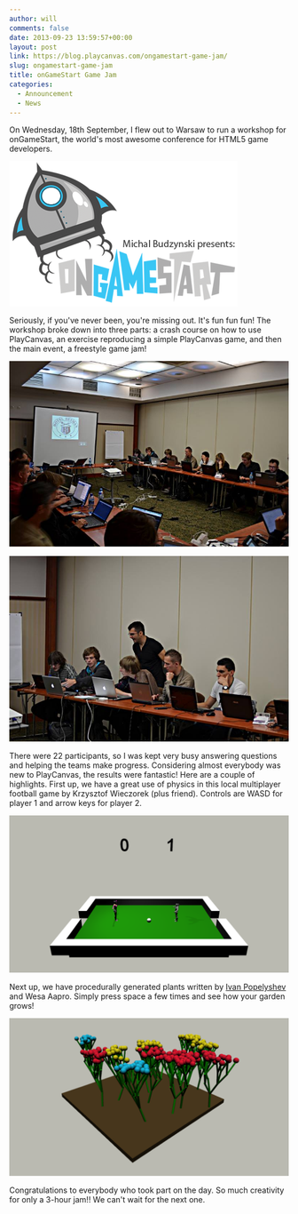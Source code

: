 ```yaml
---
author: will
comments: false
date: 2013-09-23 13:59:57+00:00
layout: post
link: https://blog.playcanvas.com/ongamestart-game-jam/
slug: ongamestart-game-jam
title: onGameStart Game Jam
categories:
  - Announcement
  - News
---
```


On Wednesday, 18th September, I flew out to Warsaw to run a workshop for onGameStart, the world's most awesome conference for HTML5 game developers.

![onGameStart Logo](/assets/media/ongamestart-logo.png)

Seriously, if you've never been, you're missing out. It's fun fun fun! The workshop broke down into three parts: a crash course on how to use PlayCanvas, an exercise reproducing a simple PlayCanvas game, and then the main event, a freestyle game jam!

[![onGameStart Game Jam](/assets/media/ongamestart-gamejam1.jpg)](/assets/media/ongamestart-gamejam1.jpg)

[![onGameStart Game Jam](/assets/media/ongamestart-gamejam2.jpg)](/assets/media/ongamestart-gamejam2.jpg)

There were 22 participants, so I was kept very busy answering questions and helping the teams make progress. Considering almost everybody was new to PlayCanvas, the results were fantastic! Here are a couple of highlights. First up, we have a great use of physics in this local multiplayer football game by Krzysztof Wieczorek (plus friend). Controls are WASD for player 1 and arrow keys for player 2.

[![onGameStart Game Jam Football](/assets/media/ongamestart-football.png)](http://apps.playcanvas.com/wieczorekkrzysiek/ongamestart/football)

Next up, we have procedurally generated plants written by [Ivan Popelyshev](https://twitter.com/ivanpopelyshev) and Wesa Aapro. Simply press space a few times and see how your garden grows!

[![onGameStart Game Jam Trees](/assets/media/ongamestart-trees.png)](http://apps.playcanvas.com/kaveri2/ongamestart_workshop/recursive_trees)

Congratulations to everybody who took part on the day. So much creativity for only a 3-hour jam!! We can't wait for the next one.
